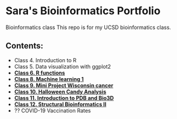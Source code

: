 # Sara's Bioinformatics Portfolio

Bioinformatics class
This repo is for my UCSD bioinformatics class.

## Contents:

- Class 4. Introduction to R
- Class 5. Data visualization with ggplot2
- [**Class 6. R functions**](https://github.com/shdlm33/BGGN213/blob/main/class06/class06/class06_git.md)
- [**Class 8. Machine learning 1**](https://github.com/shdlm33/BGGN213/blob/main/class08/class08_Sara_git.md)
- [**Class 9. Mini Project Wisconsin cancer**](https://github.com/shdlm33/BGGN213/blob/main/class09_mini_project/class09_mini_project/class09_mini_project.md)
- [**Class 10. Halloween Candy Analysis**](https://github.com/shdlm33/BGGN213/blob/main/class10_halloween/class10_halloween_git.md)
- [**Class 11. Introduction to PDB and Bio3D**](https://github.com/shdlm33/BGGN213/blob/main/class11/class11_git.md)
- [**Class 12. Structural Bioinformatics II**](https://github.com/shdlm33/BGGN213/blob/main/class12/class12_git.md)
- ?? COVID-19 Vaccination Rates

